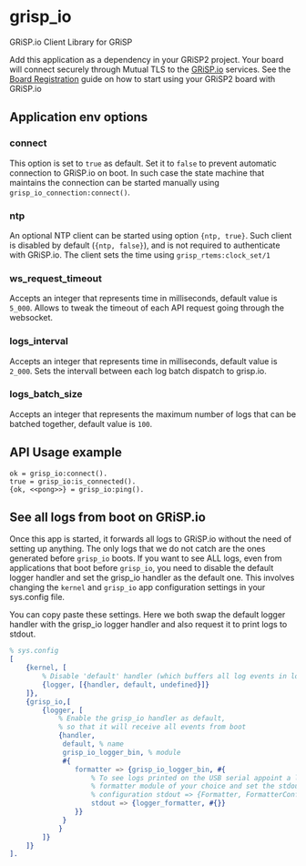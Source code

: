 # grisp_io

GRiSP.io Client Library for GRiSP

Add this application as a dependency in your GRiSP2 project.
Your board will connect securely through Mutual TLS to the [GRiSP.io](https://grisp.io) services.
See the [Board Registration](https://github.com/grisp/grisp_io/blob/main/Board_Registration.md) guide on how to start using your GRiSP2 board with GRiSP.io

## Application env options

### connect

This option is set to `true` as default. Set it to `false` to prevent automatic connection to GRiSP.io on boot.
In such case the state machine that maintains the connection can be started manually using `grisp_io_connection:connect()`.

### ntp

An optional NTP client can be started using option `{ntp, true}`.
Such client is disabled by default (`{ntp, false}`), and is not required to authenticate with GRiSP.io. The client sets the time using `grisp_rtems:clock_set/1`

### ws_request_timeout

Accepts an integer that represents time in milliseconds, default value is `5_000`.
Allows to tweak the timeout of each API request going through the websocket.

### logs_interval

Accepts an integer that represents time in milliseconds, default value is `2_000`.
Sets the intervall between each log batch dispatch to grisp.io.

### logs_batch_size

Accepts an integer that represents the maximum number of logs that can be batched together, default value is `100`.

## API Usage example

    ok = grisp_io:connect().
    true = grisp_io:is_connected().
    {ok, <<pong>>} = grisp_io:ping().

## See all logs from boot on GRiSP.io

Once this app is started, it forwards all logs to GRiSP.io without the need of setting up anything. The only logs that we do not catch are the ones generated before `grisp_io` boots.
If you want to see ALL logs, even from applications that boot before `grisp_io`, you need to disable the default logger handler and set the grisp_io handler as the default one. This involves changing the `kernel` and `grisp_io` app configuration settings in your sys.config file.

You can copy paste these settings. Here we both swap the default logger handler with the grisp_io logger handler and also request it to print logs to stdout.
```erlang
% sys.config
[
    {kernel, [
        % Disable 'default' handler (which buffers all log events in logger).
        {logger, [{handler, default, undefined}]}
    ]},
    {grisp_io,[
        {logger, [
            % Enable the grisp_io handler as default,
            % so that it will receive all events from boot
            {handler,
             default, % name
             grisp_io_logger_bin, % module
             #{
                formatter => {grisp_io_logger_bin, #{
                    % To see logs printed on the USB serial appoint a logger
                    % formatter module of your choice and set the stdout
                    % configuration stdout => {Formatter, FormatterConfig}
                    stdout => {logger_formatter, #{}}
                }}
             }
            }
        ]}
    ]}
].
```
